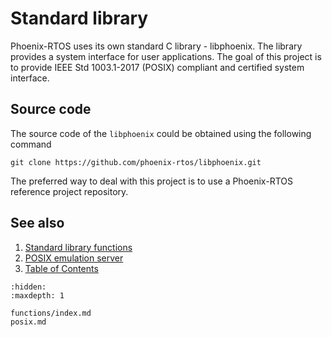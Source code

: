 # Standard library

Phoenix-RTOS uses its own standard C library - libphoenix. The library provides a system interface for user
applications. The goal of this project is to provide IEEE Std 1003.1-2017 (POSIX) compliant and certified system
interface.

## Source code

The source code of the `libphoenix` could be obtained using the following command

```console
git clone https://github.com/phoenix-rtos/libphoenix.git
```

The preferred way to deal with this project is to use a Phoenix-RTOS reference project repository.

## See also

1. [Standard library functions](functions/index.md)
2. [POSIX emulation server](posix.md)
3. [Table of Contents](../index.md)

```{toctree}
:hidden:
:maxdepth: 1

functions/index.md
posix.md
```
